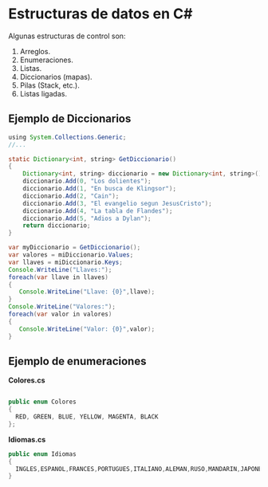 # Estructuras de datos en C#

Algunas estructuras de control son:

1. Arreglos.
2. Enumeraciones.
3. Listas.
4. Diccionarios (mapas).
5. Pilas (Stack, etc.).
6. Listas ligadas.


## Ejemplo de Diccionarios

```java
using System.Collections.Generic;
//...

static Dictionary<int, string> GetDiccionario()
{
    Dictionary<int, string> diccionario = new Dictionary<int, string>();
    diccionario.Add(0, "Los dolientes");
    diccionario.Add(1, "En busca de Klingsor");
    diccionario.Add(2, "Cain");
    diccionario.Add(3, "El evangelio segun JesusCristo");
    diccionario.Add(4, "La tabla de Flandes");
    diccionario.Add(5, "Adios a Dylan");
    return diccionario;
}

var myDiccionario = GetDiccionario();
var valores = miDiccionario.Values;
var llaves = miDiccionario.Keys;
Console.WriteLine("Llaves:");
foreach(var llave in llaves)
{
   Console.WriteLine("Llave: {0}",llave);
}
Console.WriteLine("Valores:");
foreach(var valor in valores)
{
   Console.WriteLine("Valor: {0}",valor);
}

```


## Ejemplo de enumeraciones

**Colores.cs**

```java

public enum Colores
{  
  RED, GREEN, BLUE, YELLOW, MAGENTA, BLACK
};

```

**Idiomas.cs**

```java
public enum Idiomas
{
  INGLES,ESPANOL,FRANCES,PORTUGUES,ITALIANO,ALEMAN,RUSO,MANDARIN,JAPONES
}

```

